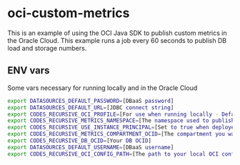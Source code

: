 # oci-custom-metrics

This is an example of using the OCI Java SDK to publish custom metrics in the Oracle Cloud. This example runs a job every 60 seconds to publish DB load and storage numbers.

## ENV vars

Some vars necessary for running locally and in the Oracle Cloud

```bash
export DATASOURCES_DEFAULT_PASSWORD=[DBaaS password]
export DATASOURCES_DEFAULT_URL=[JDBC connect string]
export CODES_RECURSIVE_OCI_PROFILE=[For use when running locally - Default=DEFAULT]
export CODES_RECURSIVE_METRICS_NAMESPACE=[The namespace used to publish your custom metrics - whatever you want to use]
export CODES_RECURSIVE_USE_INSTANCE_PRINCIPAL=[Set to true when deployed on Oracle Cloud]
export CODES_RECURSIVE_METRICS_COMPARTMENT_OCID=[The compartment you want to publish your metrics in]
export CODES_RECURSIVE_DB_OCID=[Your DB OCID]
export DATASOURCES_DEFAULT_USERNAME=[DBaaS username]
export CODES_RECURSIVE_OCI_CONFIG_PATH=[The path to your local OCI config - Default=~/.oci/config]
```
